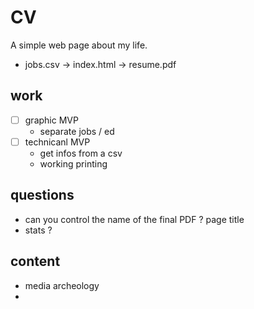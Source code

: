 # CV
A simple web page about my life.

* jobs.csv → index.html → resume.pdf

## work
* [ ] graphic MVP
    * separate jobs / ed
* [ ] technicanl MVP
    * get infos from a csv
    * working printing

## questions
* can you control the name of the final PDF ? page title
* stats ?

## content

* media archeology
* 
